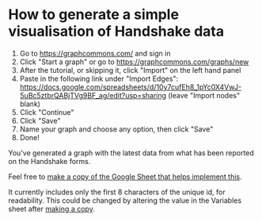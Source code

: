 # How to generate a simple visualisation of Handshake data

1. Go to https://graphcommons.com/ and sign in
2. Click "Start a graph" or go to https://graphcommons.com/graphs/new
3. After the tutorial, or skipping it, click "Import" on the left hand panel
4. Paste in the following link under "Import Edges": https://docs.google.com/spreadsheets/d/10y7cufEh8_1pYc0X4VwJ-5uBc5ztbrQABjTVg9BF_ag/edit?usp=sharing (leave "Import nodes" blank)
5. Click "Continue"
6. Click "Save"
7. Name your graph and choose any option, then click "Save"
8. Done!

You've generated a graph with the latest data from what has been reported on the Handshake forms.

Feel free to [make a copy of the Google Sheet that helps implement this](https://docs.google.com/spreadsheets/d/10y7cufEh8_1pYc0X4VwJ-5uBc5ztbrQABjTVg9BF_ag/copy).

It currently includes only the first 8 characters of the unique id, for readability. This could be changed by altering the value in the Variables sheet after [making a copy](https://docs.google.com/spreadsheets/d/10y7cufEh8_1pYc0X4VwJ-5uBc5ztbrQABjTVg9BF_ag/copy).